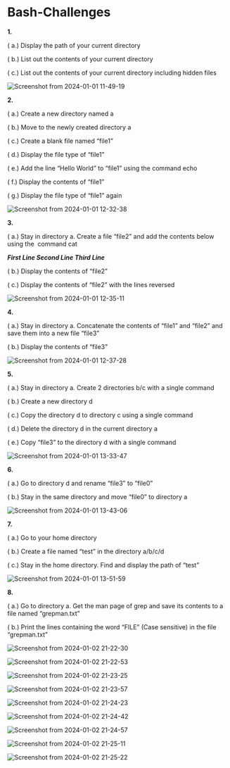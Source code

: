 # Bash-Challenges

**1.**

( a.) Display the path of your current directory

( b.) List out the contents of your current directory

( c.) List out the contents of your current directory including hidden files

![Screenshot from 2024-01-01 11-49-19](https://github.com/revanthkunche1206/Bash-Challenges/assets/155340253/e2b7a366-ee62-4043-a1a8-562fa5d17c1b)

**2.**

( a.) Create a new directory named a

( b.) Move to the newly created directory a

( c.) Create a blank file named “file1”

( d.) Display the file type of “file1”

( e.) Add the line “Hello World” to “file1” using the command echo

( f.) Display the contents of “file1”

( g.) Display the file type of “file1” again

![Screenshot from 2024-01-01 12-32-38](https://github.com/revanthkunche1206/Bash-Challenges/assets/155340253/f6d87962-6cc2-4155-ae10-12ffce281a80)

**3.**

( a.) Stay in directory a. Create a file “file2” and add the contents below using the  command cat

***First Line 
  Second Line 
  Third Line***

( b.) Display the contents of “file2”

( c.) Display the contents of “file2” with the lines reversed

![Screenshot from 2024-01-01 12-35-11](https://github.com/revanthkunche1206/Bash-Challenges/assets/155340253/7bbf5fed-e190-4610-b5a4-977901666895)

**4.**

( a.) Stay in directory a. Concatenate the contents of “file1” and “file2” and save them into a new file “file3”

( b.) Display the contents of “file3”

![Screenshot from 2024-01-01 12-37-28](https://github.com/revanthkunche1206/Bash-Challenges/assets/155340253/347b8350-3f79-4859-b371-1fa18d9f91b0)

**5.**

( a.) Stay in directory a. Create 2 directories b/c with a single command

( b.) Create a new directory d

( c.) Copy the directory d to directory c using a single command

( d.) Delete the directory d in the current directory a

( e.) Copy “file3” to the directory d with a single command


![Screenshot from 2024-01-01 13-33-47](https://github.com/revanthkunche1206/Bash-Challenges/assets/155340253/6323374d-04a5-4106-ae87-aa5feaa755c8)

**6.**

( a.) Go to directory d and rename “file3” to “file0”

( b.) Stay in the same directory and move “file0” to directory a


![Screenshot from 2024-01-01 13-43-06](https://github.com/revanthkunche1206/Bash-Challenges/assets/155340253/619974fd-18c8-4f23-aaa5-627b02b6c355)

**7.**

( a.) Go to your home directory

( b.) Create a file named “test” in the directory a/b/c/d

( c.) Stay in the home directory. Find and display the path of “test”


![Screenshot from 2024-01-01 13-51-59](https://github.com/revanthkunche1206/Bash-Challenges/assets/155340253/c319f99e-a148-49cf-b76f-57eab2026a37)

**8.**

( a.) Go to directory a. Get the man page of grep and save its contents to a file named “grepman.txt”

( b.) Print the lines containing the word “FILE” (Case sensitive) in the file “grepman.txt”


![Screenshot from 2024-01-02 21-22-30](https://github.com/revanthkunche1206/Bash-Challenges/assets/155340253/95377b85-397e-40ea-a0d3-c963b07745fa)

![Screenshot from 2024-01-02 21-22-53](https://github.com/revanthkunche1206/Bash-Challenges/assets/155340253/9afb9092-70bc-4a92-9911-23f9d4a564fd)

![Screenshot from 2024-01-02 21-23-25](https://github.com/revanthkunche1206/Bash-Challenges/assets/155340253/f6767436-4e70-42ab-a597-b4eb86fa9fbf)

![Screenshot from 2024-01-02 21-23-57](https://github.com/revanthkunche1206/Bash-Challenges/assets/155340253/cd539ae8-ce71-4550-9837-ae92143357ec)

![Screenshot from 2024-01-02 21-24-23](https://github.com/revanthkunche1206/Bash-Challenges/assets/155340253/2159f5aa-8e19-42df-9a52-0b945e09f020)

![Screenshot from 2024-01-02 21-24-42](https://github.com/revanthkunche1206/Bash-Challenges/assets/155340253/93ec9ca6-18a1-4559-9151-3ab11eb08d05)

![Screenshot from 2024-01-02 21-24-57](https://github.com/revanthkunche1206/Bash-Challenges/assets/155340253/72f000aa-a7fc-4b73-9be7-b796b7928fb7)

![Screenshot from 2024-01-02 21-25-11](https://github.com/revanthkunche1206/Bash-Challenges/assets/155340253/4c364618-afe1-4e4a-a928-11054277e989)

![Screenshot from 2024-01-02 21-25-22](https://github.com/revanthkunche1206/Bash-Challenges/assets/155340253/666e8e9f-6c3d-4b3e-86a4-a019bc875dad)










